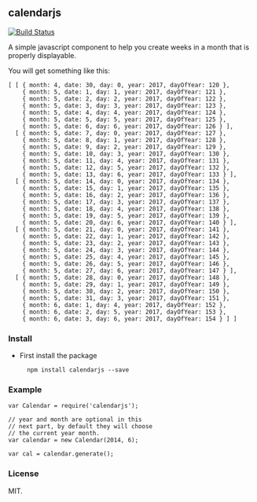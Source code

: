 ## calendarjs

[![Build Status](https://travis-ci.org/sjlu/calendarjs.svg?branch=master)](https://travis-ci.org/sjlu/calendarjs)

A simple javascript component to help you create weeks in a month
that is properly displayable.

You will get something like this:
```
[ [ { month: 4, date: 30, day: 0, year: 2017, dayOfYear: 120 },
    { month: 5, date: 1, day: 1, year: 2017, dayOfYear: 121 },
    { month: 5, date: 2, day: 2, year: 2017, dayOfYear: 122 },
    { month: 5, date: 3, day: 3, year: 2017, dayOfYear: 123 },
    { month: 5, date: 4, day: 4, year: 2017, dayOfYear: 124 },
    { month: 5, date: 5, day: 5, year: 2017, dayOfYear: 125 },
    { month: 5, date: 6, day: 6, year: 2017, dayOfYear: 126 } ],
  [ { month: 5, date: 7, day: 0, year: 2017, dayOfYear: 127 },
    { month: 5, date: 8, day: 1, year: 2017, dayOfYear: 128 },
    { month: 5, date: 9, day: 2, year: 2017, dayOfYear: 129 },
    { month: 5, date: 10, day: 3, year: 2017, dayOfYear: 130 },
    { month: 5, date: 11, day: 4, year: 2017, dayOfYear: 131 },
    { month: 5, date: 12, day: 5, year: 2017, dayOfYear: 132 },
    { month: 5, date: 13, day: 6, year: 2017, dayOfYear: 133 } ],
  [ { month: 5, date: 14, day: 0, year: 2017, dayOfYear: 134 },
    { month: 5, date: 15, day: 1, year: 2017, dayOfYear: 135 },
    { month: 5, date: 16, day: 2, year: 2017, dayOfYear: 136 },
    { month: 5, date: 17, day: 3, year: 2017, dayOfYear: 137 },
    { month: 5, date: 18, day: 4, year: 2017, dayOfYear: 138 },
    { month: 5, date: 19, day: 5, year: 2017, dayOfYear: 139 },
    { month: 5, date: 20, day: 6, year: 2017, dayOfYear: 140 } ],
  [ { month: 5, date: 21, day: 0, year: 2017, dayOfYear: 141 },
    { month: 5, date: 22, day: 1, year: 2017, dayOfYear: 142 },
    { month: 5, date: 23, day: 2, year: 2017, dayOfYear: 143 },
    { month: 5, date: 24, day: 3, year: 2017, dayOfYear: 144 },
    { month: 5, date: 25, day: 4, year: 2017, dayOfYear: 145 },
    { month: 5, date: 26, day: 5, year: 2017, dayOfYear: 146 },
    { month: 5, date: 27, day: 6, year: 2017, dayOfYear: 147 } ],
  [ { month: 5, date: 28, day: 0, year: 2017, dayOfYear: 148 },
    { month: 5, date: 29, day: 1, year: 2017, dayOfYear: 149 },
    { month: 5, date: 30, day: 2, year: 2017, dayOfYear: 150 },
    { month: 5, date: 31, day: 3, year: 2017, dayOfYear: 151 },
    { month: 6, date: 1, day: 4, year: 2017, dayOfYear: 152 },
    { month: 6, date: 2, day: 5, year: 2017, dayOfYear: 153 },
    { month: 6, date: 3, day: 6, year: 2017, dayOfYear: 154 } ] ]
```
### Install

* First install the package

        npm install calendarjs --save

### Example

    var Calendar = require('calendarjs');

    // year and month are optional in this
    // next part, by default they will choose
    // the current year month.
    var calendar = new Calendar(2014, 6);

    var cal = calendar.generate();

### License

MIT.
